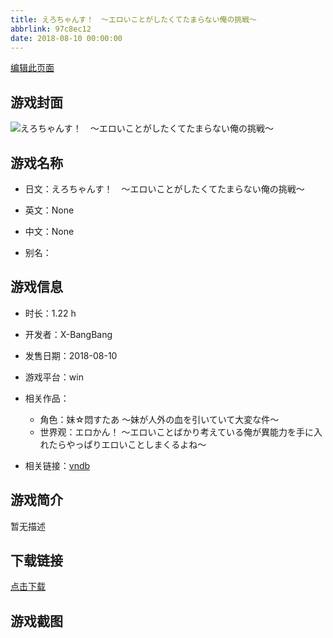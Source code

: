 ```yaml
---
title: えろちゃんす！　～エロいことがしたくてたまらない俺の挑戦～
abbrlink: 97c8ec12
date: 2018-08-10 00:00:00
---
```

[编辑此页面](https://github.com/ACG-3/ADV3-source/blob/main/source/_posts/games/%E3%81%88%E3%82%8D%E3%81%A1%E3%82%83%E3%82%93%E3%81%99%EF%BC%81%E3%80%80%EF%BD%9E%E3%82%A8%E3%83%AD%E3%81%84%E3%81%93%E3%81%A8%E3%81%8C%E3%81%97%E3%81%9F%E3%81%8F%E3%81%A6%E3%81%9F%E3%81%BE%E3%82%89%E3%81%AA%E3%81%84%E4%BF%BA%E3%81%AE%E6%8C%91%E6%88%A6%EF%BD%9E.md)

## 游戏封面

![えろちゃんす！　～エロいことがしたくてたまらない俺の挑戦～](https%3A//pan.timero.xyz/onedrive/img_lib_001/%E3%81%88%E3%82%8D%E3%81%A1%E3%82%83%E3%82%93%E3%81%99%EF%BC%81%E3%80%80%EF%BD%9E%E3%82%A8%E3%83%AD%E3%81%84%E3%81%93%E3%81%A8%E3%81%8C%E3%81%97%E3%81%9F%E3%81%8F%E3%81%A6%E3%81%9F%E3%81%BE%E3%82%89%E3%81%AA%E3%81%84%E4%BF%BA%E3%81%AE%E6%8C%91%E6%88%A6%EF%BD%9E_cover.avif)


## 游戏名称

- 日文：えろちゃんす！　～エロいことがしたくてたまらない俺の挑戦～
- 英文：None
- 中文：None

- 别名：


## 游戏信息

- 时长：1.22 h
- 开发者：X-BangBang
- 发售日期：2018-08-10
- 游戏平台：win
- 相关作品：
   - 角色：妹☆悶すたあ ～妹が人外の血を引いていて大変な件～
   - 世界观：エロかん！ ～エロいことばかり考えている俺が異能力を手に入れたらやっぱりエロいことしまくるよね～

- 相关链接：[vndb](https://vndb.org/v23678)


## 游戏简介

暂无描述


## 下载链接

[点击下载](https://pan.timero.xyz/onedrive/adv_lib_001/%E3%81%88%E3%82%8D%E3%81%A1%E3%82%83%E3%82%93%E3%81%99%EF%BC%81%E3%80%80%EF%BD%9E%E3%82%A8%E3%83%AD%E3%81%84%E3%81%93%E3%81%A8%E3%81%8C%E3%81%97%E3%81%9F%E3%81%8F%E3%81%A6%E3%81%9F%E3%81%BE%E3%82%89%E3%81%AA%E3%81%84%E4%BF%BA%E3%81%AE%E6%8C%91%E6%88%A6%EF%BD%9E)


## 游戏截图


